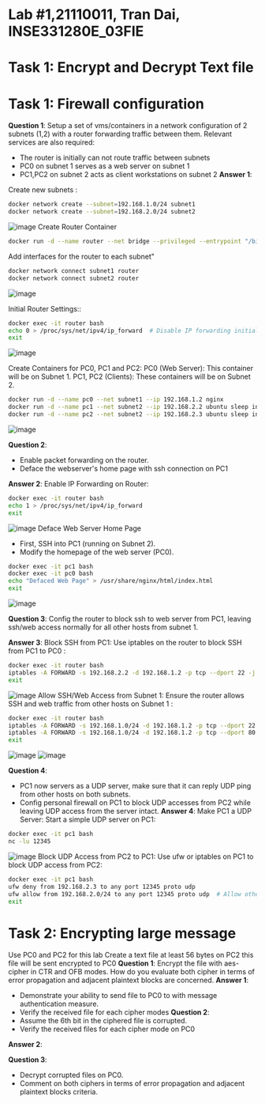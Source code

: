 # Lab #1,21110011, Tran Dai, INSE331280E_03FIE
# Task 1: Encrypt and Decrypt Text file

# Task 1: Firewall configuration 
**Question 1**: 
Setup a set of vms/containers in a network configuration of 2 subnets (1,2) with a router forwarding traffic between them. Relevant services are also required:
- The router is initially can not route traffic between subnets
- PC0 on subnet 1 serves as a web server on subnet 1
- PC1,PC2 on subnet 2 acts as client workstations on subnet 2 
**Answer 1**:

Create new subnets : 
```sh
docker network create --subnet=192.168.1.0/24 subnet1
docker network create --subnet=192.168.2.0/24 subnet2
```
![image](https://github.com/user-attachments/assets/60fceb9b-5737-4373-803c-d84fd32bea5c)
Create Router Container
```sh
docker run -d --name router --net bridge --privileged --entrypoint "/bin/bash" ubuntu sleep infinity
```
Add interfaces for the router to each subnet" 
```sh
docker network connect subnet1 router
docker network connect subnet2 router
```
![image](https://github.com/user-attachments/assets/d7c6970a-37e7-44f8-9d40-3503fb3b4eaa)

Initial Router Settings:: 
```sh
docker exec -it router bash
echo 0 > /proc/sys/net/ipv4/ip_forward  # Disable IP forwarding initially
exit
```
![image](https://github.com/user-attachments/assets/3b8f873b-0219-4c4a-a736-10de17a73b2d)

Create Containers for PC0, PC1 and PC2:
PC0 (Web Server): This container will be on Subnet 1.
PC1, PC2 (Clients): These containers will be on Subnet 2.
```sh
docker run -d --name pc0 --net subnet1 --ip 192.168.1.2 nginx
docker run -d --name pc1 --net subnet2 --ip 192.168.2.2 ubuntu sleep infinity
docker run -d --name pc2 --net subnet2 --ip 192.168.2.3 ubuntu sleep infinity
```
![image](https://github.com/user-attachments/assets/30f7998e-8f8b-42d7-888f-bace6be9b191)

**Question 2**:
- Enable packet forwarding on the router.
- Deface the webserver's home page with ssh connection on PC1
  
**Answer 2**:
Enable IP Forwarding on Router:
```sh
docker exec -it router bash
echo 1 > /proc/sys/net/ipv4/ip_forward  
exit
```
![image](https://github.com/user-attachments/assets/ae598fca-4004-4d7e-b771-0edb0ab6523d)
Deface Web Server Home Page
- First, SSH into PC1 (running on Subnet 2).
- Modify the homepage of the web server (PC0).
```sh
docker exec -it pc1 bash
docker exec -it pc0 bash
echo "Defaced Web Page" > /usr/share/nginx/html/index.html
exit
```
![image](https://github.com/user-attachments/assets/823637b2-e79e-4614-aceb-e783e9b626b5)

**Question 3**:
  Config the router to block ssh to web server from PC1, leaving ssh/web access normally for all other hosts from subnet 1.   

**Answer 3**:
Block SSH from PC1: Use iptables on the router to block SSH from PC1 to PC0 :
```sh
docker exec -it router bash
iptables -A FORWARD -s 192.168.2.2 -d 192.168.1.2 -p tcp --dport 22 -j REJECT
exit
```
![image](https://github.com/user-attachments/assets/0b7eb20e-4822-43d9-8948-29ba54c2ce9e)
Allow SSH/Web Access from Subnet 1: Ensure the router allows SSH and web traffic from other hosts on Subnet 1 :
```sh
docker exec -it router bash
iptables -A FORWARD -s 192.168.1.0/24 -d 192.168.1.2 -p tcp --dport 22 -j ACCEPT
iptables -A FORWARD -s 192.168.1.0/24 -d 192.168.1.2 -p tcp --dport 80 -j ACCEPT
exit
```
![image](https://github.com/user-attachments/assets/1b6d9842-fbb1-4bb0-8016-74cb4cb8e044)
![image](https://github.com/user-attachments/assets/7625fe1c-cf58-4b9e-b133-c63d6d256fe5)


**Question 4**:
- PC1 now servers as a UDP server, make sure that it can reply UDP ping from other hosts on both subnets.
- Config personal firewall on PC1 to block UDP accesses from PC2 while leaving UDP access from the server intact.
**Answer 4**:
Make PC1 a UDP Server: Start a simple UDP server on PC1:
```sh
docker exec -it pc1 bash
nc -lu 12345
```
![image](https://github.com/user-attachments/assets/2ca3a134-b254-414c-97e5-c16ce2fd620f)
Block UDP Access from PC2 to PC1: Use ufw or iptables on PC1 to block UDP access from PC2:
```sh
docker exec -it pc1 bash
ufw deny from 192.168.2.3 to any port 12345 proto udp
ufw allow from 192.168.2.0/24 to any port 12345 proto udp  # Allow other UDP traffic
exit
```
# Task 2: Encrypting large message 
Use PC0 and PC2 for this lab 
Create a text file at least 56 bytes on PC2 this file will be sent encrypted to PC0
**Question 1**:
Encrypt the file with aes-cipher in CTR and OFB modes. How do you evaluate both cipher in terms of error propagation and adjacent plaintext blocks are concerned. 
**Answer 1**:
- Demonstrate your ability to send file to PC0 to with message authentication measure.
- Verify the received file for each cipher modes
**Question 2**:
- Assume the 6th bit in the ciphered file is corrupted.
- Verify the received files for each cipher mode on PC0

**Answer 2**:

**Question 3**:
- Decrypt corrupted files on PC0.
- Comment on both ciphers in terms of error propagation and adjacent plaintext blocks criteria. 





